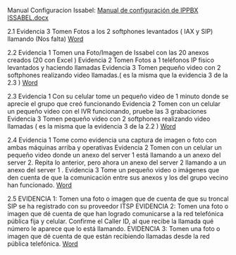 Manual Configuracion Issabel: [Manual de configuración de IPPBX ISSABEL.docx](https://duoccl0-my.sharepoint.com/:w:/g/personal/ga_zunigam_duocuc_cl/EfH3fYwbG2JKq6MfbDDVkRsBt9aNRDKtcANscZaecIPZDA?e=6Sbsb6)

2.1
Evidencia 3 Tomen Fotos a los 2 softphones levantados ( IAX y SIP) llamando (Nos falta)
[Word](https://duoccl0-my.sharepoint.com/:w:/g/personal/ga_zunigam_duocuc_cl/Efdh-R-KW6lKiCvAJKzxL0sB_EkEg0P0TeQ0_R2vPsfKKw?e=1hglHz)

2.2
Evidencia 1 Tomen una Foto/Imagen de Issabel con las 20 anexos creados (20 con Excel )
Evidencia 2 Tomen Fotos a 1 teléfonos IP fisico levantados y haciendo llamadas
Evidencia 3 Tomen pequeño video con 2 softphones realizando video llamadas.( es la misma que la evidencia 3 de la 2.3 )
[Word](https://duoccl0-my.sharepoint.com/:w:/g/personal/ga_zunigam_duocuc_cl/EciapcoGlOlIsJKAUloZetgBTeTXYR5RbcQ1n43_4Ee63g?e=DZFGH7)

2.3
Evidencia 1 Con su celular tome un pequeño video de 1 minuto donde se aprecie el grupo que creó funcionando
Evidencia 2 Tomen con un celular un pequeño video con el IVR funcionando, pruebe las 3 grabaciones
Evidencia 3 Tomen pequeño video con 2 softphones realizando video llamadas ( es la misma que la evidencia 3 de la 2.2 )
[Word](https://duoccl0-my.sharepoint.com/:w:/g/personal/ga_zunigam_duocuc_cl/ES-vU3sKUiFHoXixZ9y67gABoK3LXKOSY878N9RGqDajFQ?e=mVULmV)

2.4
Evidencia 1 Tome como evidencia una captura de imagen o foto con ambas máquinas arriba y operativas
Evidencia 2 Tomen con un celular un pequeño video donde un anexo del server 1 está llamando a un anexo del server 2. Repita lo anterior, pero ahora un anexo del server 2 llamando a un anexo del server 1 .
Evidencia 3 Tome un pequeño video o imágenes que den cuenta de que la comunicación entre sus anexos y los del grupo vecino han funcionado.
[Word](https://duoccl0-my.sharepoint.com/:w:/g/personal/ga_zunigam_duocuc_cl/EZypeUjKACdCpsuby2X2Zq0Bz_g_ONFrCGheNFWPlDjAsg?e=0GWWHA)

2.5 
EVIDENCIA 1: Tomen una foto o imagen que de cuenta de que su troncal SIP se ha registrado con su proveedor ITSP
EVIDENCIA 2: Tomen una foto o imagen que dé cuenta de que han logrado comunicarse a la red telefónica pública fija y celular. Confirme el Caller ID, al que recibe la llamada qué número le aparece que lo está llamando.
EVIDENCIA 3: Tomen una foto o imagen que dé cuenta de que están recibiendo llamadas desde la red pública telefónica.
[Word](https://duoccl0-my.sharepoint.com/:w:/g/personal/ga_zunigam_duocuc_cl/EdmYsOFr7PpHnx1eWwBwJV4BpZJQSU8TfBIOsgO3AewG2A?e=SJrNal)
